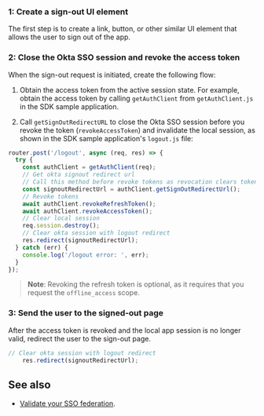 ### 1: Create a sign-out UI element

The first step is to create a link, button, or other similar UI element that allows the user to sign out of the app.

### 2: Close the Okta SSO session and revoke the access token

When the sign-out request is initiated, create the following flow:

1. Obtain the access token from the active session state. For example, obtain the access token by calling `getAuthClient` from `getAuthClient.js` in the SDK sample application.

1. Call `getSignOutRedirectURL` to close the Okta SSO session before you revoke the token (`revokeAccessToken`) and invalidate the local session, as shown in the SDK sample application's `logout.js` file:

```JavaScript
router.post('/logout', async (req, res) => {
  try {
    const authClient = getAuthClient(req);
    // Get okta signout redirect url
    // Call this method before revoke tokens as revocation clears tokens in storage
    const signoutRedirectUrl = authClient.getSignOutRedirectUrl();
    // Revoke tokens
    await authClient.revokeRefreshToken();
    await authClient.revokeAccessToken();
    // Clear local session
    req.session.destroy();
    // Clear okta session with logout redirect
    res.redirect(signoutRedirectUrl);
  } catch (err) {
    console.log('/logout error: ', err);
  }
});
```

>**Note**: Revoking the refresh token is optional, as it requires that you request the `offline_access` scope.

### 3: Send the user to the signed-out page

After the access token is revoked and the local app session is no longer valid, redirect the user to the sign-out page.

```JavaScript
// Clear okta session with logout redirect
    res.redirect(signoutRedirectUrl);
```

## See also
* [Validate your SSO federation](docs/guides/validate-federation/main/).

